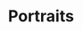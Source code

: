 ---
title: Portraits
description_markdown:
_gallery_date:
permalink: /gallery/portraits/
main_image_path: /assets/images/friends.jpg
images:
  - image_path: /assets/images/woman-and-dog.JPG
    image_description:
    image_title: The Companion  - Acrylic on Box Canvas - 19.7inch sq / 50cm sq AVAILABLE
  - image_path: /assets/images/girl-on-blue-2021.jpg
    image_description:
    image_title: >-
      Girl on Blue 2021 - acrylic on Box Canvas - 55.9x45.7cm / 22x18inch -
      AVAILABLE
  - image_path: /assets/images/rejoice-in-today--spring--2021.JPG
    image_description:
    image_title: >-
      Rejoice in Today { Spring } 2021 - Acrylic on Box Canvas - 55.9x45.7cm /
      22x18inch - AVAILABLE
  - image_path: /assets/images/the-farewell.jpg
    image_description:
    image_title: The Farewell - Acrylic on Box Canvas - 22x18inch / 55.9x45.7cm AVAILABLE
  - image_path: /assets/images/be-kind---painting-2021.JPG
    image_description:
    image_title: Be Kind - Acrylic on Canvas - 24inch sq / 61cm sq - AVAILABLE
  - image_path: /assets/images/mini-portraits.jpg
    image_description:
    image_title: >-
      Individual Mini Portraits = Acrylic on Canvas - 6x4inch / 15x10cm -
      AVAILABLE
  - image_path: /assets/images/faces.jpg
    image_description:
    image_title: Individual Mini Portraits - Acrylic on Canvas - 6x4inch/15x10cm - SOLD
  - image_path: /assets/images/bishi-2020.JPG
    image_description:
    image_title: BISHI - Acrylic on Box Canvas 2020 - 61x76cm / 24x30inch - AVAILABLE
  - image_path: /assets/images/img-6318-jpg-blond.jpg
    image_description:
    image_title: >-
      Blond Woman on Pink - One of a pair - Acrylic on Box Canvas - 14x18inch (
      35.5x45.5cm ) AVAILABLE
  - image_path: /assets/images/img-6318-jpg-brunette.jpg
    image_description:
    image_title: >-
      Brunette Woman on Pink - One of a Pair - Acrylic on Box Canvas - 14x18inch
      ( 35.5x45.5cm ) AVAILABLE
  - image_path: /assets/images/the-beehive.JPG
    image_description:
    image_title: >-
      WOMAN WITH BEEHIVE - Acrylic on canvas in white wood frame - 23x29inch (
      58x73cm ) AVAILABLE
  - image_path: /assets/images/woman-with-blue-hair.jpg
    image_description:
    image_title: >-
      WOMAN WITH BLUE HAIR - Acrylic on canvas paper on wood board - Framed -
      8x10inch ( 20x25.5cm ) AVAILABLE
  - image_path: /assets/images/img-1977.JPG
    image_description:
    image_title: >-
      Standing Woman with Belt - Acrylic on Box Canvas - 19.68x39.37inch (
      50x100cm ) AVAILABLE
  - image_path: /assets/images/henrietta-isabella-talulah.JPG
    image_description:
    image_title: >-
      Three Women - From left : Isabella - Talulah - Henrietta - Acrylic on box
      canvas in white float frames - 8x8inch ( 20x20cm ) AVAILABLE
  - image_path: /assets/images/friends-1.jpg
    image_description:
    image_title: FRIENDS - Acrylic on Canvas - 18x24inch ( 45.5x61cm ) SOLD
  - image_path: /assets/images/khris-commission.jpg
    image_description:
    image_title: >-
      KHRIS & EHREN - Acrylic on Box Canvas - 100x30cm / 39.6x11.9inch -
      COMMISSION  Sold
  - image_path: /assets/images/barbara-harrison-caban---summertown-oxford-city.jpg
    image_description:
    image_title: >-
      WOMAN WITH RED HAT  - Acrylic on Canvas in white wood float frame (not
      shown ) 21x17inch ( 53x43cm )SOLD
  - image_path: /assets/images/woman-in-red.jpg
    image_description:
    image_title: >-
      WOMAN ON RED - Framed - Acrylic on canvas paper on wood board -
      varnish/shellac - 20x21.5inch ) 51x55cm ) SOLD
  - image_path: /assets/images/portrait-of-tracy.JPG
    image_description:
    image_title: >-
      PORTRAIT OF TRACY - Acrylic on canvas in white wood float frame -
      14x18inch (35.5x45.4cm ) SOLD
  - image_path: /assets/images/lucrezia---commission.jpg
    image_description:
    image_title: Lucrezia - Commission - Acrylic on Canvas -SOLD
_comments:
  title: add a Gallery title
  permalink: page URL name
  main_image_path: This is the image used to represent your gallery
  images: Add and edit your gallery images here
---